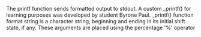 The printf function sends formatted output to stdout. A custom _printf() for learning purposes was developed by  student Byrone Paul. _printf() function format string is a character string, beginning and ending in its initial shift state, if any. These arguments are placed using the percentage '%' operator
